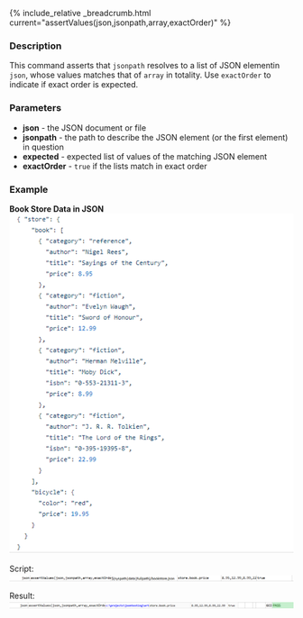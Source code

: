 {% include_relative _breadcrumb.html current="assertValues(json,jsonpath,array,exactOrder)" %}


### Description
This command asserts that `jsonpath` resolves to a list of JSON elementin `json`, whose values matches that of `array` 
in totality.  Use `exactOrder` to indicate if exact order is expected.


### Parameters
- **json** - the JSON document or file
- **jsonpath** \- the path to describe the JSON element (or the first element) in question
- **expected** \- expected list of values of the matching JSON element
- **exactOrder** \- `true` if the lists match in exact order


### Example
**Book Store Data in JSON**<br/>
![bookStoreData](image/bookStoreData.png)

Script:<br/>
![script](image/assertValues_01.png)

Result:<br/>
![output](image/assertValues_02.png)
